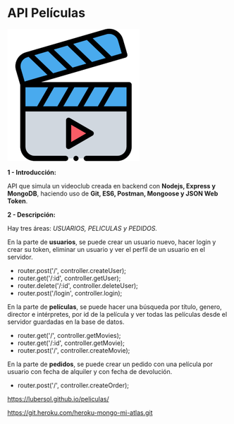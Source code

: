 # API Películas
![Screenshot](video.png)

**1 - Introducción:**

API que simula un videoclub creada en backend con **Nodejs, Express y MongoDB**, haciendo uso de **Git, ES6, Postman, Mongoose y JSON Web Token**.

**2 - Descripción:**

Hay tres áreas: _USUARIOS, PELICULAS y PEDIDOS._

En la parte de **usuarios**, se puede crear un usuario nuevo, hacer login y crear su token, eliminar un usuario y ver el perfil de un usuario en el servidor.

   * router.post('/', controller.createUser);
   * router.get('/:id', controller.getUser);
   * router.delete('/:id', controller.deleteUser);
   * router.post('/login', controller.login);


En la parte de **películas**, se puede hacer una búsqueda por título, genero, director e intérpretes, por id de la película y ver todas las películas desde el servidor guardadas en la base de datos.

   * router.get('/', controller.getMovies);
   * router.get('/:id', controller.getMovie);
   * router.post('/', controller.createMovie);


En la parte de **pedidos**, se puede crear un pedido con una película por usuario con fecha de alquiler y con fecha de devolución.

   *  router.post('/', controller.createOrder);

https://lubersol.github.io/peliculas/

https://git.heroku.com/heroku-mongo-mi-atlas.git